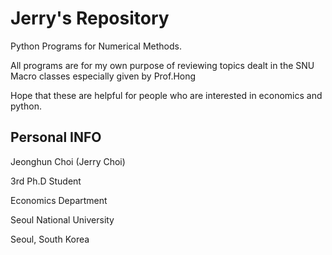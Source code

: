 Jerry's Repository
=====

Python Programs for Numerical Methods.

All programs are for my own purpose of reviewing topics dealt in the SNU Macro classes especially given by Prof.Hong


Hope that these are helpful for people who are interested in economics and python.







Personal INFO
----
Jeonghun Choi (Jerry Choi)

3rd Ph.D Student

Economics Department

Seoul National University

Seoul, South Korea



